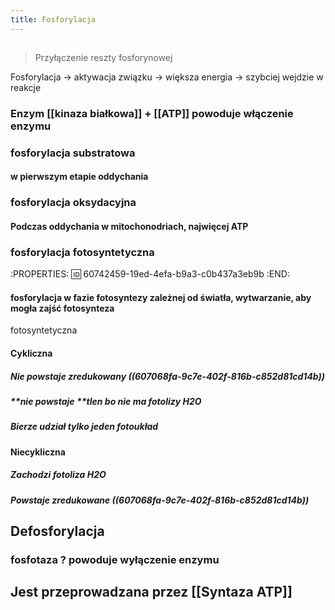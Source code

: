 ```yaml
---
title: Fosforylacja
---
```


## 
> Przyłączenie reszty fosforynowej

Fosforylacja → aktywacja związku → większa energia → szybciej wejdzie w reakcje
### Enzym [[kinaza białkowa]] + [[ATP]] powoduje **włączenie enzymu**
### fosforylacja substratowa
#### w pierwszym etapie oddychania
### fosforylacja oksydacyjna
#### Podczas oddychania w mitochonodriach, najwięcej ATP
### fosforylacja fotosyntetyczna
:PROPERTIES:
:id: 60742459-19ed-4efa-b9a3-c0b437a3eb9b
:END:
#### fosforylacja w fazie fotosyntezy zależnej od światła, wytwarzanie, aby mogła zajść fotosynteza
fotosyntetyczna
#### Cykliczna
##### **Nie powstaje** zredukowany ((607068fa-9c7e-402f-816b-c852d81cd14b))
##### **nie powstaje **tlen bo nie ma fotolizy H2O
##### Bierze udział tylko jeden fotoukład
#### Niecykliczna
##### Zachodzi fotoliza H2O
##### Powstaje zredukowane ((607068fa-9c7e-402f-816b-c852d81cd14b))
## Defosforylacja
### fosfotaza ? powoduje wyłączenie enzymu
## Jest przeprowadzana przez [[Syntaza ATP]]
